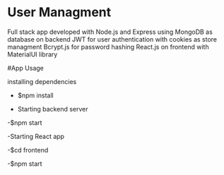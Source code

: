 # User Managment

Full stack app developed with Node.js and Express using MongoDB as database on backend
JWT for user authentication with cookies as store managment
Bcrypt.js for password hashing
React.js on frontend with MaterialUI library

#App Usage

installing dependencies

- $npm install

- Starting backend server

-$npm start

-Starting React app

-$cd frontend

-$npm start
